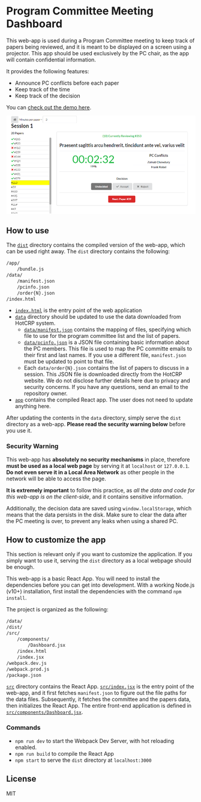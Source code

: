 # Program Committee Meeting Dashboard

This web-app is used during a Program Committee meeting to keep track of papers being reviewed, and it is meant to be displayed on a screen using a projector. This app should be used exclusively by the PC chair, as the app will contain confidential information.

It provides the following features:

* Announce PC conflicts before each paper
* Keep track of the time
* Keep track of the decision

You can [check out the demo here](https://dependablesystemslab.github.io/PCMeetingDashboard).

![screenshot](screenshot.png)


## How to use

The [`dist`](dist) directory contains the compiled version of the web-app, which can be used right away. The `dist` directory contains the following:

```
/app/
    /bundle.js
/data/
    /manifest.json
    /pcinfo.json
    /order{N}.json
/index.html
```

* [`index.html`](dist/index.html) is the entry point of the web application
* [`data`](dist/data) directory should be updated to use the data downloaded from HotCRP system.
    * [`data/manifest.json`](dist/data/manifest.json) contains the mapping of files, specifying which file to use for the program committee list and the list of papers.
    * [`data/pcinfo.json`](dist/data/pcinfo.json) is a JSON file containing basic information about the PC members. This file is used to map the PC committe emails to their first and last names. If you use a different file, `manifest.json` must be updated to point to that file.
    * Each `data/order{N}.json` contains the list of papers to discuss in a session. This JSON file is downloaded directly from the HotCRP website. We do not disclose further details here due to privacy and security concerns. If you have any questions, send an email to the repository owner.
* [`app`](dist/app) contains the compiled React app. The user does not need to update anything here.

After updating the contents in the `data` directory, simply serve the `dist` directory as a web-app. **Please read the security warning below** before you use it.

### Security Warning

This web-app has **absolutely no security mechanisms** in place, therefore **must be used as a local web page** by serving it at `localhost` or `127.0.0.1`. **Do not even serve it in a Local Area Network** as other people in the network will be able to access the page.

**It is extremely important** to follow this practice, as *all the data and code for this web-app is on the client-side*, and it contains sensitive information.

Additionally, the decision data are saved using `window.localStorage`, which means that the data persists in the disk. Make sure to clear the data after the PC meeting is over, to prevent any leaks when using a shared PC.


## How to customize the app

This section is relevant only if you want to customize the application. If you simply want to use it, serving the `dist` directory as a local webpage should be enough.

This web-app is a basic React App. You will need to install the dependencies before you can get into development. With a working Node.js (v10+) installation, first install the dependencies with the command `npm install`.

The project is organized as the following:

```
/data/
/dist/
/src/
    /components/
        /Dashboard.jsx
    /index.html
    /index.jsx
/webpack.dev.js
/webpack.prod.js
/package.json
```

[`src`](src) directory contains the React App. [`src/index.jsx`](src/index.jsx) is the entry point of the web-app, and it first fetches `manifest.json` to figure out the file paths for the data files. Subsequently, it fetches the committee and the papers data, then initializes the React App. The entire front-end application is defined in [`src/components/Dashboard.jsx`](src/components/Dashboard.jsx).

### Commands

* `npm run dev` to start the Webpack Dev Server, with hot reloading enabled.
* `npm run build` to compile the React App
* `npm start` to serve the `dist` directory at `localhost:3000`


## License

MIT
